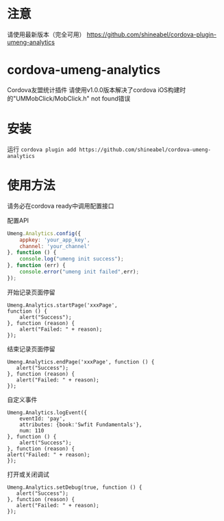 # 注意


请使用最新版本（完全可用） https://github.com/shineabel/cordova-plugin-umeng-analytics









































# cordova-umeng-analytics

Cordova友盟统计插件
请使用v1.0.0版本解决了cordova iOS构建时的"UMMobClick/MobClick.h" not found错误
# 安装

运行 ```cordova plugin add https://github.com/shineabel/cordova-umeng-analytics``` 


# 使用方法

请务必在cordova ready中调用配置接口

配置API
```Javascript
Umeng.Analytics.config({
    appkey: 'your_app_key', 
    channel: 'your_channel'
}, function () {
    console.log("umeng init success");
}, function (err) {
    console.error("umeng init failed",err);
});
```
开始记录页面停留
```$xslt
Umeng.Analytics.startPage('xxxPage', 
function () {
    alert("Success");
}, function (reason) {
    alert("Failed: " + reason);
});
```
结束记录页面停留
```$xslt
Umeng.Analytics.endPage('xxxPage', function () {
   alert("Success");
}, function (reason) {
   alert("Failed: " + reason);
});
```
自定义事件
```$xslt
Umeng.Analytics.logEvent({
    eventId: 'pay',
    attributes: {book:'Swfit Fundamentals'},
    num: 110
}, function () {
    alert("Success");
}, function (reason) {
alert("Failed: " + reason);
});
```
打开或关闭调试
```$xslt
Umeng.Analytics.setDebug(true, function () {
   alert("Success");
}, function (reason) {
   alert("Failed: " + reason);
});
```

